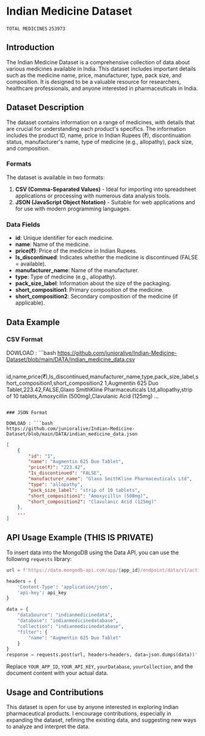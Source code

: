 # Indian Medicine Dataset

`TOTAL MEDICINES` `253973`

## Introduction
The Indian Medicine Dataset is a comprehensive collection of data about various medicines available in India. This dataset includes important details such as the medicine name, price, manufacturer, type, pack size, and composition. It is designed to be a valuable resource for researchers, healthcare professionals, and anyone interested in pharmaceuticals in India.

## Dataset Description
The dataset contains information on a range of medicines, with details that are crucial for understanding each product's specifics. The information includes the product ID, name, price in Indian Rupees (₹), discontinuation status, manufacturer's name, type of medicine (e.g., allopathy), pack size, and composition.

### Formats
The dataset is available in two formats:
1. **CSV (Comma-Separated Values)** - Ideal for importing into spreadsheet applications or processing with numerous data analysis tools.
2. **JSON (JavaScript Object Notation)** - Suitable for web applications and for use with modern programming languages.

### Data Fields
- **id**: Unique identifier for each medicine.
- **name**: Name of the medicine.
- **price(₹)**: Price of the medicine in Indian Rupees.
- **Is_discontinued**: Indicates whether the medicine is discontinued (FALSE = available).
- **manufacturer_name**: Name of the manufacturer.
- **type**: Type of medicine (e.g., allopathy).
- **pack_size_label**: Information about the size of the packaging.
- **short_composition1**: Primary composition of the medicine.
- **short_composition2**: Secondary composition of the medicine (if applicable).

## Data Example

### CSV Format

DOWLOAD : ```bash
https://github.com/junioralive/Indian-Medicine-Dataset/blob/main/DATA/indian_medicine_data.csv
```

```
id,name,price(₹),Is_discontinued,manufacturer_name,type,pack_size_label,short_composition1,short_composition2
1,Augmentin 625 Duo Tablet,223.42,FALSE,Glaxo SmithKline Pharmaceuticals Ltd,allopathy,strip of 10 tablets,Amoxycillin (500mg),Clavulanic Acid (125mg)
...
```

### JSON Format

DOWLOAD : ```bash 
https://github.com/junioralive/Indian-Medicine-Dataset/blob/main/DATA/indian_medicine_data.json
```

```json
[
    {
        "id": "1",
        "name": "Augmentin 625 Duo Tablet",
        "price(₹)": "223.42",
        "Is_discontinued": "FALSE",
        "manufacturer_name": "Glaxo SmithKline Pharmaceuticals Ltd",
        "type": "allopathy",
        "pack_size_label": "strip of 10 tablets",
        "short_composition1": "Amoxycillin (500mg)",
        "short_composition2": "Clavulanic Acid (125mg)"
    },
    ...
]
```

## API Usage Example (THIS IS PRIVATE)
To insert data into the MongoDB using the Data API, you can use the following `requests` library:

```python
url = f'https://data.mongodb-api.com/app/{app_id}/endpoint/data/v1/action/findOne'

headers = {
    'Content-Type': 'application/json',
    'api-key': api_key
}

data = {
    "dataSource": "indianmedicinedata",
    "database": "indianmedicinedatabase",
    "collection": "indianmedicinedatabase",
    "filter": {
        "name": "Augmentin 625 Duo Tablet"
    }
}
response = requests.post(url, headers=headers, data=json.dumps(data))'
```

Replace `YOUR_APP_ID`, `YOUR_API_KEY`, `yourDatabase`, `yourCollection`, and the document content with your actual data.

## Usage and Contributions
This dataset is open for use by anyone interested in exploring Indian pharmaceutical products. I encourage contributions, especially in expanding the dataset, refining the existing data, and suggesting new ways to analyze and interpret the data.
